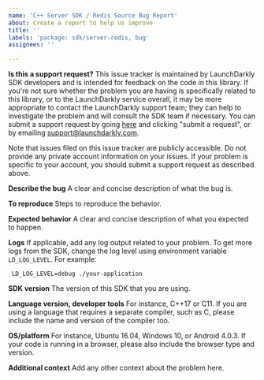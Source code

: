 ```yaml
---
name: 'C++ Server SDK / Redis Source Bug Report'
about: Create a report to help us improve
title: ''
labels: 'package: sdk/server-redis, bug'
assignees: ''

---
```


**Is this a support request?**
This issue tracker is maintained by LaunchDarkly SDK developers and is intended for feedback on the code in this
library. If you're not sure whether the problem you are having is specifically related to this library, or to the
LaunchDarkly service overall, it may be more appropriate to contact the LaunchDarkly support team; they can help to
investigate the problem and will consult the SDK team if necessary. You can submit a support request by
going [here](https://support.launchdarkly.com/) and clicking "submit a request", or by emailing
support@launchdarkly.com.

Note that issues filed on this issue tracker are publicly accessible. Do not provide any private account information on
your issues. If your problem is specific to your account, you should submit a support request as described above.

**Describe the bug**
A clear and concise description of what the bug is.

**To reproduce**
Steps to reproduce the behavior.

**Expected behavior**
A clear and concise description of what you expected to happen.

**Logs**
If applicable, add any log output related to your problem.
To get more logs from the SDK, change the log level using environment variable `LD_LOG_LEVEL`. For example:

  ```
   LD_LOG_LEVEL=debug ./your-application
  ```

**SDK version**
The version of this SDK that you are using.

**Language version, developer tools**
For instance, C++17 or C11. If you are using a language that requires a separate compiler, such as C, please include the
name and version of the compiler too.

**OS/platform**
For instance, Ubuntu 16.04, Windows 10, or Android 4.0.3. If your code is running in a browser, please also include the
browser type and version.

**Additional context**
Add any other context about the problem here.
